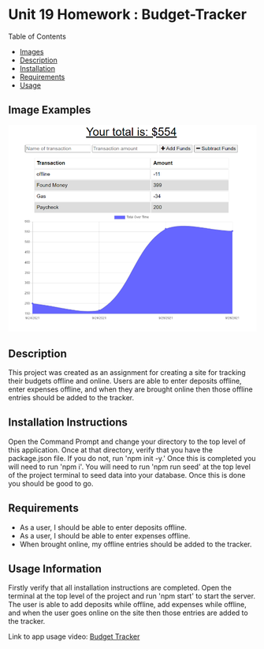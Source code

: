 # Unit 19 Homework : Budget-Tracker
Table of Contents
- [Images](#image-examples)
- [Description](#description)
- [Installation](#installation-instructions)
- [Requirements](#requirements)
- [Usage](#usage-information)

## Image Examples
<img src="public\budgetTracker.PNG">

## Description
This project was created as an assignment for creating a site for tracking their budgets offline and online. Users are able to enter deposits offline, enter expenses offline, and when they are brought online then those offline entries should be added to the tracker.

## Installation Instructions
Open the Command Prompt and change your directory to the top level of this application. Once at that directory, verify that you have the package.json file. If you do not, run 'npm init -y.' Once this is completed you will need to run 'npm i'. You will need to run 'npm run seed' at the top level of the project terminal to seed data into your database.
Once this is done you should be good to go.

## Requirements
- As a user, I should be able to enter deposits offline.
- As a user, I should be able to enter expenses offline.
- When brought online, my offline entries should be added to the tracker.


## Usage Information
Firstly verify that all installation instructions are completed. Open the terminal at the top level of the project and run 'npm start' to start the server. The user is able to add deposits while offline, add expenses while offline, and when the user goes online on the site then those entries are added to the tracker.

Link to app usage video: [Budget Tracker](https://young-plains-90779.herokuapp.com/)